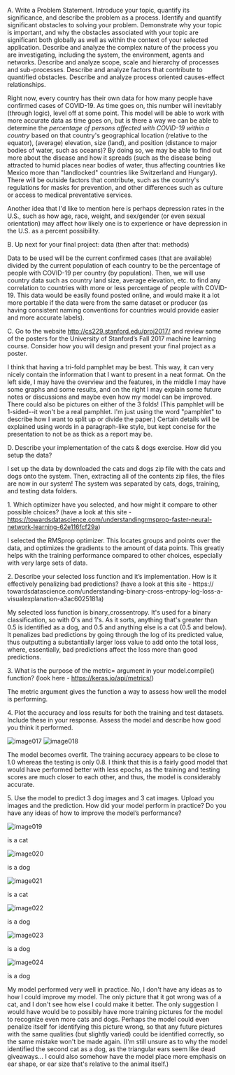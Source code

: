 
A. Write a Problem Statement. Introduce your topic, quantify its significance, and describe the problem as a process. Identify and quantify significant obstacles to solving your problem. Demonstrate why your topic is important, and why the obstacles associated with your topic are significant both globally as well as within the context of your selected application. Describe and analyze the complex nature of the process you are investigating, including the system, the environment, agents and networks. Describe and analyze scope, scale and hierarchy of processes and sub-processes. Describe and analyze factors that contribute to quantified obstacles. Describe and analyze process oriented causes-effect relationships.

Right now, every country has their own data for how many people have confirmed cases of COVID-19. As time goes on, this number will inevitably (through logic), level off at some point. This model will be able to work with more accurate data as time goes on, but is there a way we can be able to determine the *percentage of persons affected with COVID-19 within a country* based on that country's geographical location (relative to the equator), (average) elevation, size (land), and position (distance to major bodies of water, such as oceans)? By doing so, we may be able to find out more about the disease and how it spreads (such as the disease being attracted to humid places near bodies of water, thus affecting countries like Mexico more than "landlocked" countries like Switzerland and Hungary). There will be outside factors that contribute, such as the country's regulations for masks for prevention, and other differences such as culture or access to medical preventative services. 

Another idea that I'd like to mention here is perhaps depression rates in the U.S., such as how age, race, weight, and sex/gender (or even sexual orientation) may affect how likely one is to experience or have depression in the U.S. as a percent possibility.

B. Up next for your final project: data (then after that: methods)

Data to be used will be the current confirmed cases (that are available) divided by the current population of each country to be the percentage of people with COVID-19 per country (by population). Then, we will use country data such as country land size, average elevation, etc. to find any correlation to countries with more or less percentage of people with COVID-19. This data would be easily found posted online, and would make it a lot more portable if the data were from the same dataset or producer (as having consistent naming conventions for countries would provide easier and more accurate labels).

C. Go to the website http://cs229.stanford.edu/proj2017/ and review some of the posters for the University of Stanford’s Fall 2017 machine learning course. Consider how you will design and present your final project as a poster.

I think that having a tri-fold pamphlet may be best. This way, it can very nicely contain the information that I want to present in a neat format. On the left side, I may have the overview and the features, in the middle I may have some graphs and some results, and on the right I may explain some future notes or discussions and maybe even how my model can be improved. There could also be pictures on either of the 3 folds! (This pamphlet will be 1-sided--it won't be a real pamphlet. I'm just using the word "pamphlet" to describe how I want to split up or divide the paper.) Certain details will be explained using words in a paragraph-like style, but kept concise for the presentation to not be as thick as a report may be.

D. Describe your implementation of the cats & dogs exercise. How did you setup the data?

I set up the data by downloaded the cats and dogs zip file with the cats and dogs onto the system. Then, extracting all of the contents zip files, the files are now in our system! The system was separated by cats, dogs, training, and testing data folders.

1\. Which optimizer have you selected, and how might it compare to other possible choices? (have a look at this site - https://towardsdatascience.com/understandingrmsprop-faster-neural-network-learning-62e116fcf29a)

I selected the RMSprop optimizer. This locates groups and points over the data, and optimizes the gradients to the amount of data points. This greatly helps with the training performance compared to other choices, especially with very large sets of data.

2\. Describe your selected loss function and it’s implementation. How is it effectively penalizing bad predictions? (have a look at this site - https:// towardsdatascience.com/understanding-binary-cross-entropy-log-loss-a-visualexplanation-a3ac6025181a)

My selected loss function is binary_crossentropy. It's used for a binary classification, so with 0's and 1's. As it sorts, anything that's greater than 0.5 is identified as a dog, and 0.5 and anything else is a cat (0.5 and below). It penalizes bad predictions by going through the log of its predicted value, thus outputting a substantially larger loss value to add onto the total loss, where, essentially, bad predictions affect the loss more than good predictions.

3\. What is the purpose of the metric= argument in your model.compile() function? (look here - https://keras.io/api/metrics/)

The metric argument gives the function a way to assess how well the model is performing.

4\. Plot the accuracy and loss results for both the training and test datasets. Include these in your response. Assess the model and describe how good you think it performed.

![image017](https://github.com/dshuangg/responses/raw/master/image017.png)
![image018](https://github.com/dshuangg/responses/raw/master/image018.png)

The model becomes overfit. The training accuracy appears to be close to 1.0 whereas the testing is only 0.8. I think that this is a fairly good model that would have performed better with less epochs, as the training and testing scores are much closer to each other, and thus, the model is considerably accurate.

5\. Use the model to predict 3 dog images and 3 cat images. Upload you images and the prediction. How did your model perform in practice? Do you have any ideas of how to improve the model’s performance?

![image019](https://github.com/dshuangg/responses/raw/master/image019.png)

is a cat

![image020](https://github.com/dshuangg/responses/raw/master/image020.png)

is a dog

![image021](https://github.com/dshuangg/responses/raw/master/image021.png)

is a cat

![image022](https://github.com/dshuangg/responses/raw/master/image022.png)

is a dog

![image023](https://github.com/dshuangg/responses/raw/master/image023.png)

is a dog

![image024](https://github.com/dshuangg/responses/raw/master/image024.png)

is a dog

My model performed very well in practice. No, I don't have any ideas as to how I could improve my model. The only picture that it got wrong was of a cat, and I don't see how else I could make it better. The only suggestion I would have would be to possibly have more training pictures for the model to recognize even more cats and dogs. Perhaps the model could even penalize itself for identifying this picture wrong, so that any future pictures with the same qualities (but slightly varied) could be identified correctly, so the same mistake won't be made again. (I'm still unsure as to why the model identified the second cat as a dog, as the triangular ears seem like dead giveaways... I could also somehow have the model place more emphasis on ear shape, or ear size that's relative to the animal itself.)

